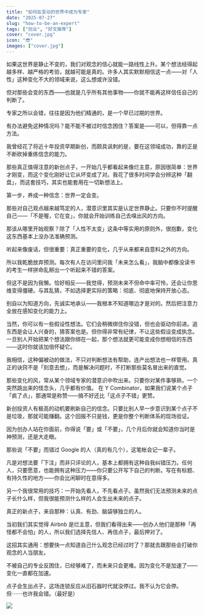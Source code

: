 ```yaml
---
title: "如何在变动的世界中成为专家"
date: "2025-07-27"
slug: "how-to-be-an-expert"
tags: ["创业", "好文推荐"]
cover: "cover.jpg"
icon: "😎"
images: ["cover.jpg"]
---
```

如果这世界是静止不变的，我们对观念的信心就能一路线性上升。某个想法经得起越多样、越严格的考验，就越可能是真的。许多人其实默默相信这一点——对「人性」这种变化不大的领域来说，这么想或许没错。



但对那些会变的东西——也就是几乎所有其他事物——你就不能再这样信任自己的判断了。



专家之所以会错，往往是因为他们精通的，是一个早已过期的世界。



有办法避免这种情况吗？能不能不被过时信念困住？答案是——可以，但得靠一点方法。



我曾经花了将近十年投资早期新创，而颇具讽刺的是，要在这领域成功，靠的正是不断砍掉重练信念的能力。



那些真正值得注意的新创点子，一开始几乎都看起来像烂主意，原因很简单：世界才刚变，而这个变化刚好让它从坏变成了对。我花了很多时间学会分辨这种「翻盘」，而这套技巧，其实也能套用在一切新想法上。



第一步，养成一种信念：世界一定会变。



那些对自己观点越来越笃定的人，潜意识里其实是认定世界静止。只要你不时提醒自己——「不是喔，它在变」，你就会开始训练自己去嗅出风的方向。



那该从哪里开始观察？除了「人性不太变」这条中等实用的原则外，很抱歉，变化这东西基本上没办法准确预测。



听起来像废话，但很重要：真正重要的变化，几乎从来都来自意料之外的方向。



所以我乾脆放弃预测。每次有人在访问里问我「未来怎么看」，我脑中都像没读书的考生一样拼命乱掰出一个听起来不错的答案。



但这不是因为我懒。恰好相反——我觉得，预测未来不但命中率可怜，还会让你思维变得僵硬。与其乱猜，不如选择更实际的策略：彻底、彻底地保持开放心态。



别自以为知道方向，先诚实地承认——我根本不知道哪边才是对的。然后把注意力全放在感知变化的能力上。



当然，你可以有一些假设性想法。它们会稍微绑住你没错，但也会驱动你前进。追东西是会让人兴奋的，猜答案也是。但你得非常有纪律，不让这些假设变成执念。
一旦别人开始把某个想法跟你绑在一起，那个想法就更可能变成你想相信的东西——这时你就该加倍怀疑它。



我相信，这种偏被动的做法，不只对判断想法有帮助，连产出想法也一样管用。真正的诀窍不是「刻意去想」，而是解决问题时，不打断那些莫名冒出来的直觉。



那些变化的风，常从某个领域专家的潜意识中吹出来。只要你对某件事够熟，一个突然跳出来的怪念头，几乎都有价值。
在 Y Combinator，如果我们说某个点子「疯了点」，那通常是称赞——搞不好还比「这点子不错」更赞。



新创投资人有极高的动机要刷新自己的信念。只要比别人早一步意识到某个点子不是垃圾，那就可能赚翻。这个回报不只是钱，更是你整个判断体系的现场验证。



因为创办人站在你面前，你得说「要」或「不要」，几个月后你就会知道你当时是神预测，还是大走眼。



那些说「不要」而错过 Google 的人（真的有几个），这笔帐会记一辈子。



凡是对想法要「下注」而非只评论的人，基本上都拥有这种自我纠错压力。任何人，只要愿意，也能拥有这种压力——你只要公开写下自己的判断。写在有标题、有持久性的地方——你会比闲聊时在意得多。



另一个我很常用的技巧：一开始先看人，不先看点子。虽然我们无法预测未来的点子长什么样，但我很能预测什么样的人会生出未来的点子。



真正的新点子，来自那种：认真、有劲、脑袋够独立的人。



当初我们其实觉得 Airbnb 是烂主意，但我们看得出来——创办人他们是那种「再怪都不会怕」的人，所以我们选择先信人、再信点子，最后押对了。



这招其实通用：想要快一点知道自己什么观念已经过时了？那就去跟那些会打破你观念的人当朋友。



不被自己的专业反困住，已经够难了，而未来只会更难。因为变化不是加速了——变化一直都在加速。



点子会生出点子，这场连锁反应从旧石器时代就没停过。我不认为它会停。
但⋯⋯也许我会错。（最好是）




![](https://prod-files-secure.s3.us-west-2.amazonaws.com/112d0858-5090-4d34-a606-b75eb8d65fd2/46476355-9cf3-4e99-9b7a-3531bc426380/1000202064.png?X-Amz-Algorithm=AWS4-HMAC-SHA256&X-Amz-Content-Sha256=UNSIGNED-PAYLOAD&X-Amz-Credential=ASIAZI2LB466X4OIK2PN%2F20250814%2Fus-west-2%2Fs3%2Faws4_request&X-Amz-Date=20250814T101536Z&X-Amz-Expires=3600&X-Amz-Security-Token=IQoJb3JpZ2luX2VjEPr%2F%2F%2F%2F%2F%2F%2F%2F%2F%2FwEaCXVzLXdlc3QtMiJHMEUCIFs%2BeNRVd96IK%2BcnRtUCyQUWfC1UfcWxs5GAm%2Fnfx9EyAiEA%2FcTEMLbpw%2FNaxHJrv7Om4ex28rWLUTnBcF9mksUBbmUq%2FwMIQxAAGgw2Mzc0MjMxODM4MDUiDPhi1f7lCJEm4csjLSrcA1RK8AABNXnOzJg61kZFFtPGYH5NoApkYy4GMdsKJ6mdrNsI18xK7GXHvHaUAxnuRyuTn2vJAljLOt%2BBJBkenHH%2BbjL15iNOe6MHm1ySYj%2FZT9%2BZSdhDId%2F00sI0uL0YK3U6Qi0BQ13Rs9G9gQlMork%2Bf1VFiGdxPh0T8lot4GKUTwwoFwz%2BfINki8K6UgpNCWadlLMlJaAGERZU2Abp2UjlC6CuKG4zq25rYFqVsXnRybRNhCjYeLjpkoJPnzNS44ffdSlAu92ov95Wh5SS2EEH06knd8mNBpMWgaLhd8vMzH7UIHynq24IFsmxft7zL%2B6aUFc%2Bj828vk70abs%2Fw2Cx1o3RTk1rBqCokYlcyp14HfNm6C2PB%2F4BNNfnifbMyY%2BYZOYkQlsVkM8WxxlZQe10nzqFc49Ydhabk7tlb8lBIoNmaJQCyZWFHjSAXvy%2Bb5wjPmtSoORN5KI4mrgl0%2BqTKoxgNT7zeLNeIBgJo4UC3bovyVF1wB17PB7cLzeNQ%2B79R5lX%2Bq3DbYParHG5s2q5SsTgjeXfBUfuFgXTGfDlG%2FQjCqLWcMyqJh2E0SaOnGtSIzgT0t6nBPTDRXAkDprbxV2IV%2F%2B7c96CDr0MN8zSfdVIUzWeCNIZbqn3MLzr9sQGOqUB3JxvcOa3LSmFZ36FYRef1qMgulGn2Y4Wmx%2FPKi8%2F1AqFt7pgPP7X5Tqm%2FJyqePZNFbpnt1fX9ruyZi8ZD3x3QV75Xtj5qJplsSRDfqn3098A78ghVnXECLgbjV7y8%2B%2BAb%2Bt54rt34ij%2Bt9XJTYBUwGM2Ukr0oNrLYL5tp4jUzKvvOp%2BwQGKFoJ6YpG2rK2GVcxS8gKT%2BwgVrky0r7zIVGnIr564o&X-Amz-Signature=7a80f1305c6d068767bec86cadf418c2158e75ddd0b705accdd46cc902d66cc2&X-Amz-SignedHeaders=host&x-amz-checksum-mode=ENABLED&x-id=GetObject)

